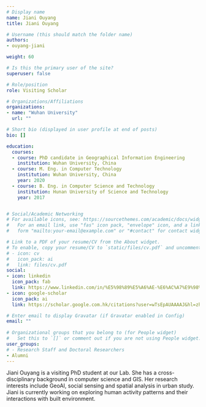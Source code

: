 ```yaml
---
# Display name
name: Jiani Ouyang
title: Jiani Ouyang

# Username (this should match the folder name)
authors:
- ouyang-jiani

weight: 60

# Is this the primary user of the site?
superuser: false

# Role/position
role: Visiting Scholar

# Organizations/Affiliations
organizations:
- name: "Wuhan University"
  url: ""

# Short bio (displayed in user profile at end of posts)
bio: []

education:
  courses:
  - course: PhD candidate in Geographical Information Engineering
    institution: Wuhan University, China
  - course: M. Eng. in Computer Technology
    institution: Wuhan University, China
    year: 2020
  - course: B. Eng. in Computer Science and Technology
    institution: Hunan University of Science and Technology
    year: 2017


# Social/Academic Networking
# For available icons, see: https://sourcethemes.com/academic/docs/widgets/#icons
#   For an email link, use "fas" icon pack, "envelope" icon, and a link in the
#   form "mailto:your-email@example.com" or "#contact" for contact widget.

# Link to a PDF of your resume/CV from the About widget.
# To enable, copy your resume/CV to `static/files/cv.pdf` and uncomment the lines below.  
# - icon: cv
#   icon_pack: ai
#   link: files/cv.pdf
social:
- icon: linkedin
  icon_pack: fab
  link: https://www.linkedin.com/in/%E5%98%89%E5%A6%AE-%E6%AC%A7%E9%98%B3-81504717a
- icon: google-scholar
  icon_pack: ai
  link: https://scholar.google.com.hk/citations?user=wTsEpAUAAAAJ&hl=zh-CN&oi=ao

# Enter email to display Gravatar (if Gravatar enabled in Config)
email: ""
  
# Organizational groups that you belong to (for People widget)
#   Set this to `[]` or comment out if you are not using People widget.  
user_groups:
# - Research Staff and Doctoral Researchers
- Alumni
---
```


Jiani Ouyang is a visiting PhD student at our Lab.
She has a cross-disciplinary background in computer science and GIS.
Her research interests include GeoAI, social sensing and spatial analysis in urban study.
Jiani is currently working on exploring human activity patterns and their interactions with built environment.
